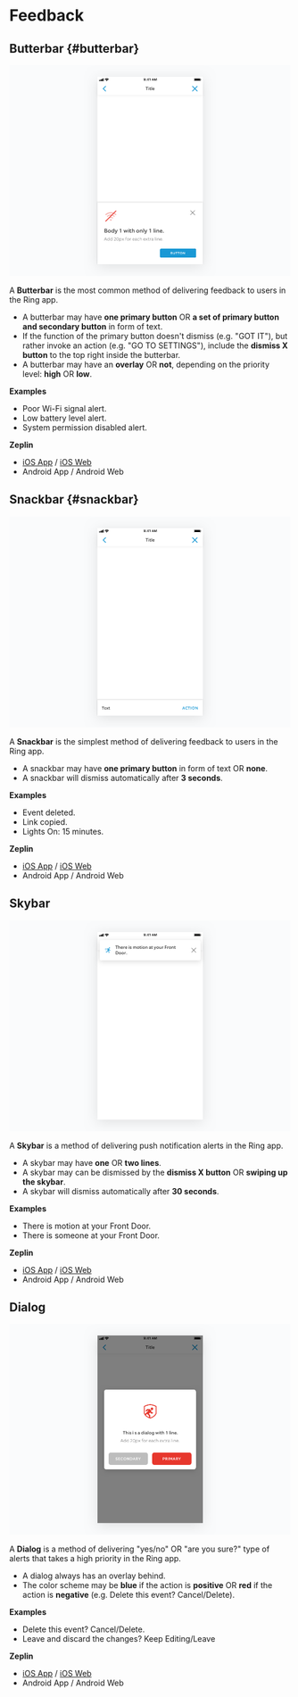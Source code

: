# Feedback

## Butterbar {#butterbar}

![](../.gitbook/assets/butterbar.png)

A **Butterbar** is the most common method of delivering feedback to users in the Ring app.

* A butterbar may have **one primary button** OR **a set of primary button and secondary button** in form of text.
* If the function of the primary button doesn't dismiss \(e.g. "GOT IT"\), but rather invoke an action \(e.g. "GO TO SETTINGS"\),  include the **dismiss X button** to the top right inside the butterbar.
* A butterbar may have an **overlay** OR **not**, depending on the priority level: **high** OR **low**.

**Examples**

* Poor Wi-Fi signal alert.
* Low battery level alert.
* System permission disabled alert.

**Zeplin**

* [iOS App](zpl://screen?sid=5a61ac02ba218e7607f9377a&pid=5a395997e8354b6a0e3b9c73) / [iOS Web](https://github.com/kevin-ring/ring-design-system/tree/8849159db6764601017289d41b84d60f348c1d98/zpl.io/aNBkrYd/README.md)
* Android App / Android Web

## Snackbar {#snackbar}

![](../.gitbook/assets/snackbar.png)

A **Snackbar** is the simplest method of delivering feedback to users in the Ring app.

* A snackbar may have **one primary button** in form of text OR **none**.
* A snackbar will dismiss automatically after **3 seconds**.

**Examples**

* Event deleted.
* Link copied.
* Lights On: 15 minutes.

**Zeplin**

* [iOS App](zpl://screen?sid=5a61ac02b2c4d1db09718deb&pid=5a395997e8354b6a0e3b9c73) / [iOS Web](https://github.com/kevin-ring/ring-design-system/tree/8849159db6764601017289d41b84d60f348c1d98/zpl.io/bzy5Nl8/README.md)
* Android App / Android Web

## Skybar

![](../.gitbook/assets/skybar.png)

A **Skybar** is a method of delivering push notification alerts in the Ring app.

* A skybar may have **one** OR **two lines**.
* A skybar may can be dismissed by the **dismiss X button** OR **swiping up the skybar**.
* A skybar will dismiss automatically after **30 seconds**.

**Examples**

* There is motion at your Front Door.
* There is someone at your Front Door.

**Zeplin**

* [iOS App](zpl://screen?sid=5a61ac03c1c899a85f798417&pid=5a395997e8354b6a0e3b9c73) / [iOS Web](https://github.com/kevin-ring/ring-design-system/tree/8849159db6764601017289d41b84d60f348c1d98/zpl.io/bLBkPg6/README.md)
* Android App / Android Web

## Dialog

![](../.gitbook/assets/dialog.png)

A **Dialog** is a method of delivering "yes/no" OR "are you sure?" type of alerts that takes a high priority in the Ring app.

* A dialog always has an overlay behind.
* The color scheme may be **blue** if the action is **positive** OR **red** if the action is **negative** \(e.g. Delete this event? Cancel/Delete\).

**Examples**

* Delete this event? Cancel/Delete.
* Leave and discard the changes? Keep Editing/Leave

**Zeplin**

* [iOS App](zpl://screen?sid=5a6f8021f1faef20afc74abd&pid=5a395997e8354b6a0e3b9c73) / [iOS Web](https://github.com/kevin-ring/ring-design-system/tree/8849159db6764601017289d41b84d60f348c1d98/zpl.io/a3xY5B8/README.md)
* Android App / Android Web

